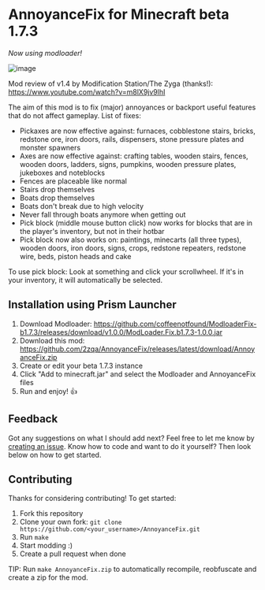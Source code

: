 # AnnoyanceFix for Minecraft beta 1.7.3

_Now using modloader!_

![image](https://i.imgur.com/TyufQHz.jpg)

Mod review of v1.4 by Modification Station/The Zyga (thanks!): https://www.youtube.com/watch?v=m8lX9jv9lhI

The aim of this mod is to fix (major) annoyances or backport useful features that do not affect gameplay. List of fixes:

- Pickaxes are now effective against: furnaces, cobblestone stairs, bricks, redstone ore, iron doors, rails, dispensers, stone pressure plates and monster spawners
- Axes are now effective against: crafting tables, wooden stairs, fences, wooden doors, ladders, signs, pumpkins, wooden pressure plates, jukeboxes and noteblocks
- Fences are placeable like normal
- Stairs drop themselves
- Boats drop themselves
- Boats don't break due to high velocity
- Never fall through boats anymore when getting out
- Pick block (middle mouse button click) now works for blocks that are in the player's inventory, but not in their hotbar
- Pick block now also works on: paintings, minecarts (all three types), wooden doors, iron doors, signs, crops, redstone repeaters, redstone wire, beds, piston heads and cake

To use pick block: Look at something and click your scrollwheel. If it's in your inventory, it will automatically be selected.

## Installation using Prism Launcher

1. Download Modloader: https://github.com/coffeenotfound/ModloaderFix-b1.7.3/releases/download/v1.0.0/ModLoader.Fix.b1.7.3-1.0.0.jar
2. Download this mod: https://github.com/2zqa/AnnoyanceFix/releases/latest/download/AnnoyanceFix.zip
3. Create or edit your beta 1.7.3 instance
4. Click "Add to minecraft.jar" and select the Modloader and AnnoyanceFix files
6. Run and enjoy! 👍

## Feedback

Got any suggestions on what I should add next? Feel free to let me know by [creating an issue](https://github.com/2zqa/AnnoyanceFix/issues/new). Know how to code and want to do it yourself? Then look below on how to get started.

## Contributing

Thanks for considering contributing! To get started:

1. Fork this repository
2. Clone your own fork: `git clone https://github.com/<your_username>/AnnoyanceFix.git`
3. Run `make`
4. Start modding :)
5. Create a pull request when done

TIP: Run `make AnnoyanceFix.zip` to automatically recompile, reobfuscate and create a zip for the mod.
